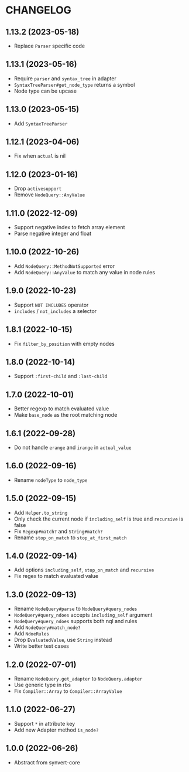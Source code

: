 # CHANGELOG

## 1.13.2 (2023-05-18)

* Replace `Parser` specific code

## 1.13.1 (2023-05-16)

* Require `parser` and `syntax_tree` in adapter
* `SyntaxTreeParser#get_node_type` returns a symbol
* Node type can be upcase

## 1.13.0 (2023-05-15)

* Add `SyntaxTreeParser`

## 1.12.1 (2023-04-06)

* Fix when `actual` is nil

## 1.12.0 (2023-01-16)

* Drop `activesupport`
* Remove `NodeQuery::AnyValue`

## 1.11.0 (2022-12-09)

* Support negative index to fetch array element
* Parse negative integer and float

## 1.10.0 (2022-10-26)

* Add `NodeQuery::MethodNotSupported` error
* Add `NodeQuery::AnyValue` to match any value in node rules

## 1.9.0 (2022-10-23)

* Support `NOT INCLUDES` operator
* `includes` / `not_includes` a selector

## 1.8.1 (2022-10-15)

* Fix `filter_by_position` with empty nodes

## 1.8.0 (2022-10-14)

* Support `:first-child` and `:last-child`

## 1.7.0 (2022-10-01)

* Better regexp to match evaluated value
* Make `base_node` as the root matching node

## 1.6.1 (2022-09-28)

* Do not handle `erange` and `irange` in `actual_value`

## 1.6.0 (2022-09-16)

* Rename `nodeType` to `node_type`

## 1.5.0 (2022-09-15)

* Add `Helper.to_string`
* Only check the current node if `including_self` is true and `recursive` is false
* Fix `Regexp#match?` and `String#match?`
* Rename `stop_on_match` to `stop_at_first_match`

## 1.4.0 (2022-09-14)

* Add options `including_self`, `stop_on_match` and `recursive`
* Fix regex to match evaluated value

## 1.3.0 (2022-09-13)

* Rename `NodeQuery#parse` to `NodeQuery#query_nodes`
* `NodeQuery#query_ndoes` accepts `including_self` argument
* `NodeQuery#query_ndoes` supports both nql and rules
* Add `NodeQuery#match_node?`
* Add `NdoeRules`
* Drop `EvaluatedValue`, use `String` instead
* Write better test cases

## 1.2.0 (2022-07-01)

* Rename `NodeQuery.get_adapter` to `NodeQuery.adapter`
* Use generic type in rbs
* Fix `Compiler::Array` to `Compiler::ArrayValue`

## 1.1.0 (2022-06-27)

* Support `*` in attribute key
* Add new Adapter method `is_node?`

## 1.0.0 (2022-06-26)

* Abstract from synvert-core

